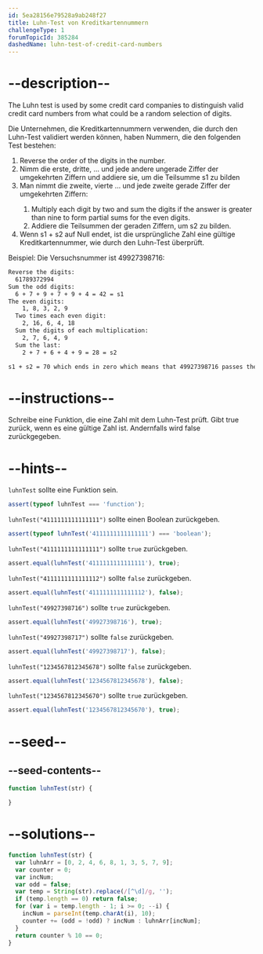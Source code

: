 ```yaml
---
id: 5ea28156e79528a9ab248f27
title: Luhn-Test von Kreditkartennummern
challengeType: 1
forumTopicId: 385284
dashedName: luhn-test-of-credit-card-numbers
---
```


# --description--

The Luhn test is used by some credit card companies to distinguish valid credit card numbers from what could be a random selection of digits.

Die Unternehmen, die Kreditkartennummern verwenden, die durch den Luhn-Test validiert werden können, haben Nummern, die den folgenden Test bestehen:

<ol>
  <li> Reverse the order of the digits in the number.</li>
  <li> Nimm die erste, dritte, ... und jede andere ungerade Ziffer der umgekehrten Ziffern und addiere sie, um die Teilsumme s1 zu bilden</li>
  <li> Man nimmt die zweite, vierte ... und jede zweite gerade Ziffer der umgekehrten Ziffern:</li>
    <ol>
      <li>Multiply each digit by two and sum the digits if the answer is greater than nine to form partial sums for the even digits.</li>
      <li>Addiere die Teilsummen der geraden Ziffern, um s2 zu bilden.</li>
    </ol>
  <li>Wenn s1 + s2 auf Null endet, ist die ursprüngliche Zahl eine gültige Kreditkartennummer, wie durch den Luhn-Test überprüft.</li>
</ol>

Beispiel: Die Versuchsnummer ist 49927398716:

```bash
Reverse the digits:
  61789372994
Sum the odd digits:
  6 + 7 + 9 + 7 + 9 + 4 = 42 = s1
The even digits:
    1, 8, 3, 2, 9
  Two times each even digit:
    2, 16, 6, 4, 18
  Sum the digits of each multiplication:
    2, 7, 6, 4, 9
  Sum the last:
    2 + 7 + 6 + 4 + 9 = 28 = s2

s1 + s2 = 70 which ends in zero which means that 49927398716 passes the Luhn test.
```

# --instructions--

Schreibe eine Funktion, die eine Zahl mit dem Luhn-Test prüft. Gibt true zurück, wenn es eine gültige Zahl ist. Andernfalls wird false zurückgegeben.

# --hints--

`luhnTest` sollte eine Funktion sein.

```js
assert(typeof luhnTest === 'function');
```

`luhnTest("4111111111111111")` sollte einen Boolean zurückgeben.

```js
assert(typeof luhnTest('4111111111111111') === 'boolean');
```

`luhnTest("4111111111111111")` sollte `true` zurückgeben.

```js
assert.equal(luhnTest('4111111111111111'), true);
```

`luhnTest("4111111111111112")` sollte `false` zurückgeben.

```js
assert.equal(luhnTest('4111111111111112'), false);
```

`luhnTest("49927398716")` sollte `true` zurückgeben.

```js
assert.equal(luhnTest('49927398716'), true);
```

`luhnTest("49927398717")` sollte `false` zurückgeben.

```js
assert.equal(luhnTest('49927398717'), false);
```

`luhnTest("1234567812345678")` sollte `false` zurückgeben.

```js
assert.equal(luhnTest('1234567812345678'), false);
```

`luhnTest("1234567812345670")` sollte `true` zurückgeben.

```js
assert.equal(luhnTest('1234567812345670'), true);
```

# --seed--

## --seed-contents--

```js
function luhnTest(str) {

}
```

# --solutions--

```js
function luhnTest(str) {
  var luhnArr = [0, 2, 4, 6, 8, 1, 3, 5, 7, 9];
  var counter = 0;
  var incNum;
  var odd = false;
  var temp = String(str).replace(/[^\d]/g, '');
  if (temp.length == 0) return false;
  for (var i = temp.length - 1; i >= 0; --i) {
    incNum = parseInt(temp.charAt(i), 10);
    counter += (odd = !odd) ? incNum : luhnArr[incNum];
  }
  return counter % 10 == 0;
}
```
